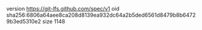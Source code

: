 version https://git-lfs.github.com/spec/v1
oid sha256:6806a64aee8ca208d8139ea932dc64a2b5ded6561d8479b8b64729b3ed5310e2
size 1148
